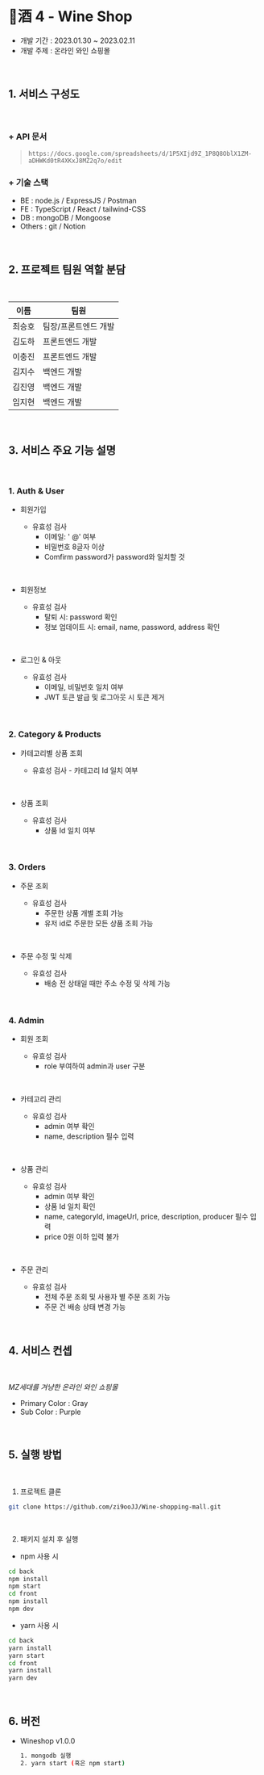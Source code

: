 # 🍷酒 4 - Wine Shop

- 개발 기간 : 2023.01.30 ~ 2023.02.11
- 개발 주제 : 온라인 와인 쇼핑몰

<br/>

## **1. 서비스 구성도**

<br/>

### + API 문서

> `https://docs.google.com/spreadsheets/d/1P5XIjd9Z_1P8Q8OblX1ZM-aDHWKd0tR4XKxJ8MZ2q7o/edit`

### + 기술 스택

- BE : node.js / ExpressJS / Postman
- FE : TypeScript / React / tailwind-CSS
- DB : mongoDB / Mongoose
- Others : git / Notion

<br/>

## **2. 프로젝트 팀원 역할 분담**

<br/>

| 이름   | 팀원                 |
| ------ | -------------------- |
| 최승호 | 팀장/프론트엔드 개발 |
| 김도하 | 프론트엔드 개발      |
| 이충진 | 프론트엔드 개발      |
| 김지수 | 백엔드 개발          |
| 김진영 | 백엔드 개발          |
| 임지현 | 백엔드 개발          |

<br/>

## **3. 서비스 주요 기능 설명**

<br/>

### 1. **Auth & User**

- 회원가입

  - 유효성 검사
    - 이메일: ' @' 여부
    - 비밀번호 8글자 이상
    - Comfirm password가 password와 일치할 것

<br/>

- 회원정보

  - 유효성 검사
    - 탈퇴 시: password 확인
    - 정보 업데이트 시: email, name, password, address 확인

<br/>

- 로그인 & 아웃

  - 유효성 검사
    - 이메일, 비밀번호 일치 여부
    - JWT 토큰 발급 및 로그아웃 시 토큰 제거

<br/>

### 2. **Category & Products**

- 카테고리별 상품 조회

  - 유효성 검사 - 카테고리 Id 일치 여부

<br/>

- 상품 조회

  - 유효성 검사
    - 상품 Id 일치 여부

<br/>

### 3. **Orders**

- 주문 조회

  - 유효성 검사
    - 주문한 상품 개별 조회 가능
    - 유저 id로 주문한 모든 상품 조회 가능

<br/>

- 주문 수정 및 삭제

  - 유효성 검사
    - 배송 전 상태일 때만 주소 수정 및 삭제 가능

<br/>

### 4. **Admin**

- 회원 조회

  - 유효성 검사
    - role 부여하여 admin과 user 구분

<br/>

- 카테고리 관리

  - 유효성 검사
    - admin 여부 확인
    - name, description 필수 입력

<br/>

- 상품 관리

  - 유효성 검사
    - admin 여부 확인
    - 상품 Id 일치 확인
    - name, categoryId, imageUrl, price, description, producer 필수 입력
    - price 0원 이하 입력 불가

<br/>

- 주문 관리

  - 유효성 검사
    - 전체 주문 조회 및 사용자 별 주문 조회 가능
    - 주문 건 배송 상태 변경 가능

<br/>

## **4. 서비스 컨셉**

<br/>

_MZ세대를 겨냥한 온라인 와인 쇼핑몰_

- Primary Color : Gray
- Sub Color : Purple

<br/>

## **5. 실행 방법**

<br/>

1. 프로젝트 클론

```bash
git clone https://github.com/zi9ooJJ/Wine-shopping-mall.git
```

<br/>

2. 패키지 설치 후 실행

- npm 사용 시

```bash
cd back
npm install
npm start
cd front
npm install
npm dev
```

- yarn 사용 시

```bash
cd back
yarn install
yarn start
cd front
yarn install
yarn dev
```

<br/>

## **6. 버전**

- Wineshop v1.0.0

  ```bash
  1. mongodb 실행
  2. yarn start (혹은 npm start)
  ```

